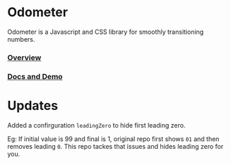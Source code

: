 Odometer
========

Odometer is a Javascript and CSS library for smoothly transitioning numbers.

### [Overview](http://github.hubspot.com/odometer/docs/welcome)
### [Docs and Demo](http://github.hubspot.com/odometer)

Updates
========
Added a confirguration `leadingZero` to hide first leading zero.

Eg: If initial value is 99 and final is 1, original repo first shows `01` and then removes leading `0`. This repo tackes that issues and hides leading zero for you.
